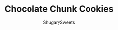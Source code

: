 ---
layout: ../../layouts/MarkdownPostLayout.astro
title: Chocolate Chunk Cookies
author: ShugarySweets
pubDate: 2021-02-22
description: "Make Chocolate Chunk Cookies that rival the ones from any bakery! These easy to make cookies look as impressive as they taste. You&#x27;ll love the chewy buttery oatmeal cookie with chunks of chocolate in every bite."
image_url: https://www.shugarysweets.com/wp-content/uploads/2021/04/chocolate-chunk-cookies-facebook.jpg
tags: ["Cookies","American"]
calories: 182
protein: 2
carbohydrates: 24
fats: 9
fiber: 1
ingredients: ["1/2 cup salted butter, softened to room temperature","1 cup dark brown sugar, packed","1/4 cup granulated sugar","2 teaspoons vanilla extract","2 large eggs","1 1/2 cups all-purpose flour","3/4 cup old fashioned oatmeal","1 teaspoon baking powder","1/2 teaspoon baking soda","2 cups chocolate chunks, divided","3/4 cup mini chocolate chips, divided"]
serves: 28
time: "26 minutes"
prepTime: "15 minutes"
instructions: ["Preheat oven to 350 degrees F. Line a cookie sheet with parchment paper. Set aside.","In a large mixing bowl, beat softened butter with brown sugar and granulated sugar until fully combined. Add in vanilla extract and eggs. Beat until combined.","Add in flour, oats, baking powder, and baking soda. Mix just until combined. Fold in 1 1/2 cups chocolate chunks and 1/2 cup mini chocolate chips.","Using a 2 tablespoon cookie scoop, scoop cookie dough onto prepared cookie sheet. Press some of the reserved chocolate chunks and mini chips on top of each cookie.","Bake in preheated oven for 11-13 minutes, Remove and cool on wire rack."]
nutrition: ["182 calories","24 grams carbohydrates","25 milligrams cholesterol","9 grams fat","1 grams fiber","2 grams protein","5 grams saturated fat","83 grams sodium","17 grams sugar","0 grams trans fat","3 grams unsaturated fat"]
---